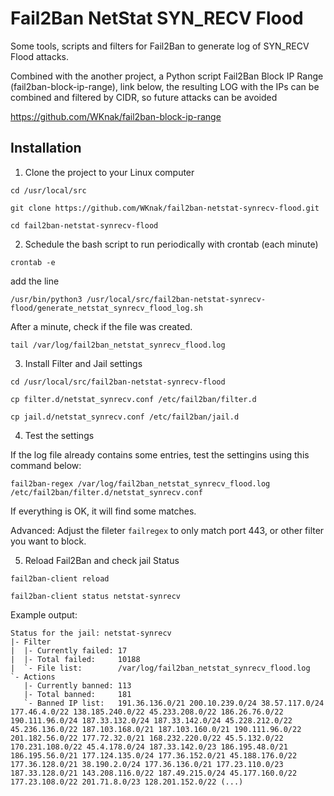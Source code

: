 # Fail2Ban NetStat SYN_RECV Flood

Some tools, scripts and filters for Fail2Ban to generate log of SYN_RECV Flood attacks.

Combined with the another project, a Python script Fail2Ban Block IP Range (fail2ban-block-ip-range), link below, the resulting LOG with the IPs can be combined and filtered by CIDR, so future attacks can be avoided
 
https://github.com/WKnak/fail2ban-block-ip-range

## Installation


1. Clone the project to your Linux computer

```
cd /usr/local/src

git clone https://github.com/WKnak/fail2ban-netstat-synrecv-flood.git

cd fail2ban-netstat-synrecv-flood
```

2. Schedule the bash script to run periodically with crontab (each minute)

```
crontab -e
```

add the line 

```
/usr/bin/python3 /usr/local/src/fail2ban-netstat-synrecv-flood/generate_netstat_synrecv_flood_log.sh
```

After a minute, check if the file was created.

```
tail /var/log/fail2ban_netstat_synrecv_flood.log
```

3. Install Filter and Jail settings

```
cd /usr/local/src/fail2ban-netstat-synrecv-flood

cp filter.d/netstat_synrecv.conf /etc/fail2ban/filter.d

cp jail.d/netstat_synrecv.conf /etc/fail2ban/jail.d
```

4. Test the settings 

If the log file already contains some entries, test the settingins using this command below:

```
fail2ban-regex /var/log/fail2ban_netstat_synrecv_flood.log /etc/fail2ban/filter.d/netstat_synrecv.conf
```

If everything is OK, it will find some matches. 

Advanced: Adjust the fileter `failregex` to only match port 443, or other filter you want to block.

5. Reload Fail2Ban and check jail Status

```
fail2ban-client reload

fail2ban-client status netstat-synrecv
```

Example output:

```
Status for the jail: netstat-synrecv
|- Filter
|  |- Currently failed: 17
|  |- Total failed:     10188
|  `- File list:        /var/log/fail2ban_netstat_synrecv_flood.log
`- Actions
   |- Currently banned: 113
   |- Total banned:     181
   `- Banned IP list:   191.36.136.0/21 200.10.239.0/24 38.57.117.0/24 177.46.4.0/22 138.185.240.0/22 45.233.208.0/22 186.26.76.0/22 190.111.96.0/24 187.33.132.0/24 187.33.142.0/24 45.228.212.0/22 45.236.136.0/22 187.103.168.0/21 187.103.160.0/21 190.111.96.0/22 201.182.56.0/22 177.72.32.0/21 168.232.220.0/22 45.5.132.0/22 170.231.108.0/22 45.4.178.0/24 187.33.142.0/23 186.195.48.0/21 186.195.56.0/21 177.124.135.0/24 177.36.152.0/21 45.188.176.0/22 177.36.128.0/21 38.190.2.0/24 177.36.136.0/21 177.23.110.0/23 187.33.128.0/21 143.208.116.0/22 187.49.215.0/24 45.177.160.0/22 177.23.108.0/22 201.71.8.0/23 128.201.152.0/22 (...)
```

